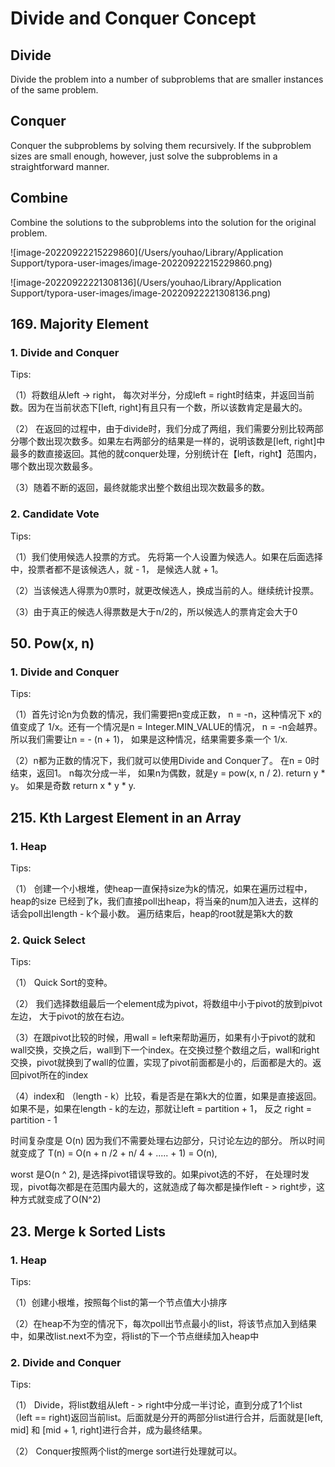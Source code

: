 # Divide and Conquer Concept

## Divide

Divide the problem into a number of subproblems that are smaller instances of the same problem.

## Conquer

Conquer the subproblems by solving them recursively. If the subproblem sizes are small enough, however, just solve the subproblems in a straightforward manner.

## Combine

Combine the solutions to the subproblems into the solution for the original problem.

![image-20220922215229860](/Users/youhao/Library/Application Support/typora-user-images/image-20220922215229860.png)





![image-20220922221308136](/Users/youhao/Library/Application Support/typora-user-images/image-20220922221308136.png)



## 169. Majority Element

### 1. Divide and Conquer

Tips:

（1）将数组从left -> right， 每次对半分，分成left = right时结束，并返回当前数。因为在当前状态下[left, right]有且只有一个数，所以该数肯定是最大的。

（2） 在返回的过程中，由于divide时，我们分成了两组，我们需要分别比较两部分哪个数出现次数多。如果左右两部分的结果是一样的，说明该数是[left, right]中最多的数直接返回。其他的就conquer处理，分别统计在【left，right】范围内，哪个数出现次数最多。

（3）随着不断的返回，最终就能求出整个数组出现次数最多的数。



### 2. Candidate Vote

Tips:

（1）我们使用候选人投票的方式。 先将第一个人设置为候选人。如果在后面选择中，投票者都不是该候选人，就 - 1， 是候选人就 + 1。

（2）当该候选人得票为0票时，就更改候选人，换成当前的人。继续统计投票。

（3）由于真正的候选人得票数是大于n/2的，所以候选人的票肯定会大于0



## 50. Pow(x, n)

### 1. Divide and Conquer

Tips:

（1）首先讨论n为负数的情况，我们需要把n变成正数， n = -n，这种情况下 x的值变成了 1/x。还有一个情况是n = Integer.MIN_VALUE的情况， n = -n会越界。 所以我们需要让n = - (n + 1)， 如果是这种情况，结果需要多乘一个 1/x.

（2）n都为正数的情况下，我们就可以使用Divide and Conquer了。 在n = 0时结束，返回1。 n每次分成一半， 如果n为偶数，就是y = pow(x, n / 2).  return y * y。 如果是奇数 return x * y * y.



## 215. Kth Largest Element in an Array

### 1. Heap

Tips:

（1） 创建一个小根堆，使heap一直保持size为k的情况，如果在遍历过程中，heap的size 已经到了k，我们直接poll出heap，将当亲的num加入进去，这样的话会poll出length - k个最小数。 遍历结束后，heap的root就是第k大的数

### 2. Quick Select

Tips:

（1） Quick Sort的变种。

（2） 我们选择数组最后一个element成为pivot，将数组中小于pivot的放到pivot左边， 大于pivot的放在右边。

（3）在跟pivot比较的时候，用wall = left来帮助遍历，如果有小于pivot的就和wall交换，交换之后，wall到下一个index。在交换过整个数组之后，wall和right交换，pivot就换到了wall的位置，实现了pivot前面都是小的，后面都是大的。返回pivot所在的index

（4）index和 （length - k）比较，看是否是在第k大的位置，如果是直接返回。如果不是，如果在length - k的左边，那就让left = partition + 1， 反之 right = partition - 1

时间复杂度是 O(n)  因为我们不需要处理右边部分，只讨论左边的部分。 所以时间就变成了 T(n) = O(n  + n /2 + n/ 4 + ..... + 1) = O(n), 

worst 是O(n ^ 2), 是选择pivot错误导致的。如果pivot选的不好， 在处理时发现，pivot每次都是在范围内最大的，这就造成了每次都是操作left - > right步，这种方式就变成了O(N^2)





## 23. Merge k Sorted Lists

### 1. Heap

Tips: 

（1）创建小根堆，按照每个list的第一个节点值大小排序

（2）在heap不为空的情况下，每次poll出节点最小的list，将该节点加入到结果中，如果改list.next不为空，将list的下一个节点继续加入heap中



### 2. Divide and Conquer

Tips:

（1） Divide，将list数组从left - > right中分成一半讨论，直到分成了1个list （left == right)返回当前list。后面就是分开的两部分list进行合并，后面就是[left, mid]  和 [mid + 1, right]进行合并，成为最终结果。

（2） Conquer按照两个list的merge sort进行处理就可以。

